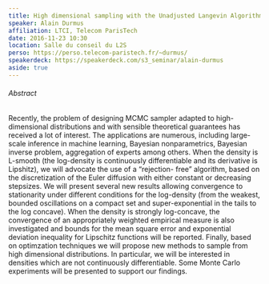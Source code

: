```yaml
---
title: High dimensional sampling with the Unadjusted Langevin Algorithm
speaker: Alain Durmus
affiliation: LTCI, Telecom ParisTech
date: 2016-11-23 10:30
location: Salle du conseil du L2S
perso: https://perso.telecom-paristech.fr/~durmus/
speakerdeck: https://speakerdeck.com/s3_seminar/alain-durmus
aside: true
---
```


###### Abstract
Recently, the problem of designing MCMC sampler adapted to high-
dimensional distributions and with sensible theoretical guarantees has
received a lot of interest. The applications are numerous, including
large-scale inference in machine learning, Bayesian nonparametrics,
Bayesian inverse problem, aggregation of experts among others. When
the density is L-smooth (the log-density is continuously
differentiable and its derivative is Lipshitz), we will advocate the
use of a “rejection- free” algorithm, based on the discretization of
the Euler diffusion with either constant or decreasing stepsizes. We
will present several new results allowing convergence to stationarity
under different conditions for the log-density (from the weakest,
bounded oscillations on a compact set and super-exponential in the
tails to the log concave). When the density is strongly log-concave,
the convergence of an appropriately weighted empirical measure is also
investigated and bounds for the mean square error and exponential
deviation inequality for Lipschitz functions will be reported.
Finally, based on optimzation techniques we will propose new methods
to sample from high dimensional distributions. In particular, we will
be interested in densities which are not continuously differentiable.
Some Monte Carlo experiments will be presented to support our
findings.